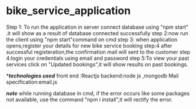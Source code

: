 # bike_service_application

Step 1: To run the application in server connect database using "npm start" .it will show as a result of database connected successfully
step 2:now run the client using "npm start"command on cmd
step 3: when application opens,register your details for new bike service booking
step:4 after successful registeration,the confirmation mail will sent to the customer 
step 4:login your credentials using email and password
step 5:To view your past services click on "Updated bookings",it will show results on past bookings.

****technologies used***
front end :Reactjs
backend:node js ,mongodb
Mail specification:email.js

***note***
while running database in cmd, if the error occurs like some packages not available, use the command "npm i install",it will rectify the error.
